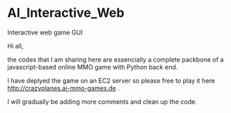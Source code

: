 # AI_Interactive_Web
Interactive web game GUI

Hi all,

the codes that I am sharing here are essencially a complete packbone of a javascript-based online MMO game with Python back end.

I have deplyed the game on an EC2 server so please free to play it here http://crazyplanes.ai-mmo-games.de .

I will gradually be adding more comments and clean up the code.

